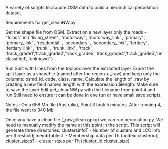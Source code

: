 A variety of scripts to acquire OSM data to build a hierarchical percolation dataset

Requirements for get_cleanNW.py

Get the shape file from OSM.
Extract on a new layer only the roads - 
"fclass" in ( 'living_street' , 'motorway' , 'motorway_link' , 'primary' , 'primary_link' , 'residential' , 'secondary' , 'secondary_link' , 'tertiary' , 'tertiary_link' , 'trunk' , 'trunk_link' , 'track', 'track_grade1','track_grade2','track_grade3','track_grade4','track_grade5','unclassified', 'unknown' )

Run Split with Lines from the toolbox over the extracted layer
Export the split layer as a shapefile (named after the region + _raw) and keep only the columns: osmd_id, code, class, name.
Calculate the length of _raw by creating a new field named length with the expression $length. Make sure to save the layer
Edit get_cleanNW.py with the filename from point 4 and run
Still need to ensure it can be done in one run or have small save scripts.

Notes : On a 658 Mb file (Australia), Point 3 took 5 minutes. After running 4, the file went to 340 Mb

Once you have a clean file (_raw_clean.gpkg) we can run percolation.py. We need to manually modify the name at this point in the script. This script will generate three directories: clustersinfoT - Number of clusters and LCC info per threshold; membTablesT - Membership data per Th (nodeid,clusterid); cluster_sizesT - cluster sizes per Th (cluster_id,cluster_size)
